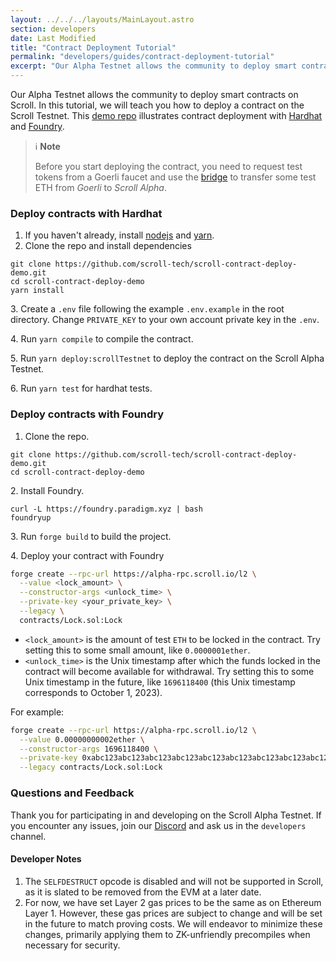 ```yaml
---
layout: ../../../layouts/MainLayout.astro
section: developers
date: Last Modified
title: "Contract Deployment Tutorial"
permalink: "developers/guides/contract-deployment-tutorial"
excerpt: "Our Alpha Testnet allows the community to deploy smart contracts on Scroll. In this tutorial, we will teach you how to deploy a contract on the Scroll Testnet."
---
```


Our Alpha Testnet allows the community to deploy smart contracts on Scroll. In this tutorial, we will teach you how to deploy a contract on the Scroll Testnet. This [demo repo](https://github.com/scroll-tech/scroll-contract-deploy-demo) illustrates contract deployment with [Hardhat](https://hardhat.org/) and [Foundry](https://github.com/foundry-rs/foundry).

> ℹ️ **Note**
>
> Before you start deploying the contract, you need to request test tokens from a Goerli faucet and use the [bridge](https://scroll.io/alpha/bridge) to transfer some test ETH from _Goerli_ to _Scroll Alpha_.

### Deploy contracts with Hardhat

1. If you haven't already, install [nodejs](https://nodejs.org/en/download/) and [yarn](https://classic.yarnpkg.com/lang/en/docs/install).
2. Clone the repo and install dependencies

```shell
git clone https://github.com/scroll-tech/scroll-contract-deploy-demo.git
cd scroll-contract-deploy-demo
yarn install
```

3\. Create a `.env` file following the example `.env.example` in the root directory. Change `PRIVATE_KEY` to your own account private key in the `.env`.

4\. Run `yarn compile` to compile the contract.

5\. Run `yarn deploy:scrollTestnet` to deploy the contract on the Scroll Alpha Testnet.

6\. Run `yarn test` for hardhat tests.

### Deploy contracts with Foundry

1. Clone the repo.

```shell
git clone https://github.com/scroll-tech/scroll-contract-deploy-demo.git
cd scroll-contract-deploy-demo
```

2\. Install Foundry.

```shell
curl -L https://foundry.paradigm.xyz | bash
foundryup
```

3\. Run `forge build` to build the project.

4\. Deploy your contract with Foundry

```bash
forge create --rpc-url https://alpha-rpc.scroll.io/l2 \
  --value <lock_amount> \
  --constructor-args <unlock_time> \
  --private-key <your_private_key> \
  --legacy \
  contracts/Lock.sol:Lock
```

- `<lock_amount>` is the amount of test `ETH` to be locked in the contract. Try setting this to some small amount, like `0.0000001ether`.&#x20;
- `<unlock_time>` is the Unix timestamp after which the funds locked in the contract will become available for withdrawal. Try setting this to some Unix timestamp in the future, like `1696118400` (this Unix timestamp corresponds to October 1, 2023).

For example:

```bash
forge create --rpc-url https://alpha-rpc.scroll.io/l2 \
  --value 0.00000000002ether \
  --constructor-args 1696118400 \
  --private-key 0xabc123abc123abc123abc123abc123abc123abc123abc123abc123abc123abc1 \
  --legacy contracts/Lock.sol:Lock
```

### Questions and Feedback

Thank you for participating in and developing on the Scroll Alpha Testnet. If you encounter any issues, join our [Discord](https://discord.gg/scroll) and ask us in the `developers` channel.

#### Developer Notes

1. The `SELFDESTRUCT` opcode is disabled and will not be supported in Scroll, as it is slated to be removed from the EVM at a later date.
2. For now, we have set Layer 2 gas prices to be the same as on Ethereum Layer 1. However, these gas prices are subject to change and will be set in the future to match proving costs. We will endeavor to minimize these changes, primarily applying them to ZK-unfriendly precompiles when necessary for security.
